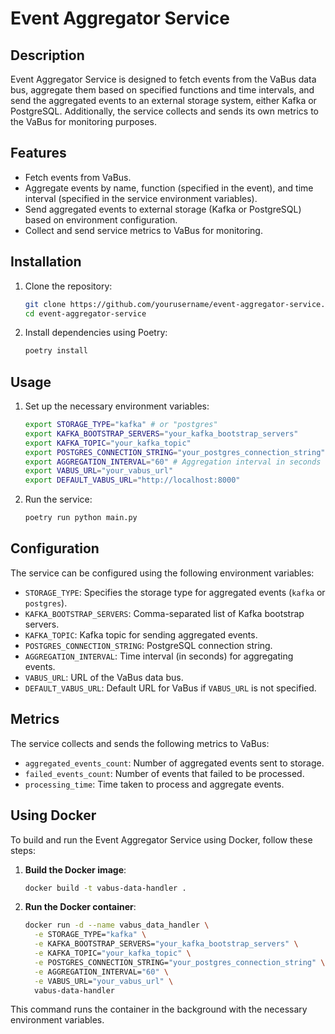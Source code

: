 # Event Aggregator Service

## Description

Event Aggregator Service is designed to fetch events from the VaBus data bus, aggregate them based on specified functions and time intervals, and send the aggregated events to an external storage system, either Kafka or PostgreSQL. Additionally, the service collects and sends its own metrics to the VaBus for monitoring purposes.

## Features

- Fetch events from VaBus.
- Aggregate events by name, function (specified in the event), and time interval (specified in the service environment variables).
- Send aggregated events to external storage (Kafka or PostgreSQL) based on environment configuration.
- Collect and send service metrics to VaBus for monitoring.

## Installation

1. Clone the repository:

    ```bash
    git clone https://github.com/yourusername/event-aggregator-service.git
    cd event-aggregator-service
    ```

2. Install dependencies using Poetry:

    ```bash
    poetry install
    ```

## Usage

1. Set up the necessary environment variables:

    ```bash
    export STORAGE_TYPE="kafka" # or "postgres"
    export KAFKA_BOOTSTRAP_SERVERS="your_kafka_bootstrap_servers"
    export KAFKA_TOPIC="your_kafka_topic"
    export POSTGRES_CONNECTION_STRING="your_postgres_connection_string"
    export AGGREGATION_INTERVAL="60" # Aggregation interval in seconds
    export VABUS_URL="your_vabus_url"
    export DEFAULT_VABUS_URL="http://localhost:8000"
    ```

2. Run the service:

    ```bash
    poetry run python main.py
    ```

## Configuration

The service can be configured using the following environment variables:

- `STORAGE_TYPE`: Specifies the storage type for aggregated events (`kafka` or `postgres`).
- `KAFKA_BOOTSTRAP_SERVERS`: Comma-separated list of Kafka bootstrap servers.
- `KAFKA_TOPIC`: Kafka topic for sending aggregated events.
- `POSTGRES_CONNECTION_STRING`: PostgreSQL connection string.
- `AGGREGATION_INTERVAL`: Time interval (in seconds) for aggregating events.
- `VABUS_URL`: URL of the VaBus data bus.
- `DEFAULT_VABUS_URL`: Default URL for VaBus if `VABUS_URL` is not specified.

## Metrics

The service collects and sends the following metrics to VaBus:

- `aggregated_events_count`: Number of aggregated events sent to storage.
- `failed_events_count`: Number of events that failed to be processed.
- `processing_time`: Time taken to process and aggregate events.

## Using Docker

To build and run the Event Aggregator Service using Docker, follow these steps:

1. **Build the Docker image**:

    ```bash
    docker build -t vabus-data-handler .
    ```

2. **Run the Docker container**:

    ```bash
    docker run -d --name vabus_data_handler \
      -e STORAGE_TYPE="kafka" \
      -e KAFKA_BOOTSTRAP_SERVERS="your_kafka_bootstrap_servers" \
      -e KAFKA_TOPIC="your_kafka_topic" \
      -e POSTGRES_CONNECTION_STRING="your_postgres_connection_string" \
      -e AGGREGATION_INTERVAL="60" \
      -e VABUS_URL="your_vabus_url" \
      vabus-data-handler
    ```

This command runs the container in the background with the necessary environment variables.

